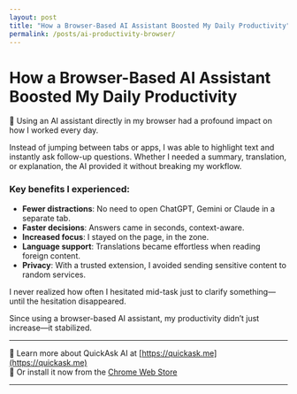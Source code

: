 ```yaml
---
layout: post
title: "How a Browser-Based AI Assistant Boosted My Daily Productivity"
permalink: /posts/ai-productivity-browser/
---
```

# How a Browser-Based AI Assistant Boosted My Daily Productivity

🧠 Using an AI assistant directly in my browser had a profound impact on how I worked every day.

Instead of jumping between tabs or apps, I was able to highlight text and instantly ask follow-up questions. Whether I needed a summary, translation, or explanation, the AI provided it without breaking my workflow.

### Key benefits I experienced:

- **Fewer distractions**: No need to open ChatGPT, Gemini or Claude in a separate tab.
- **Faster decisions**: Answers came in seconds, context-aware.
- **Increased focus**: I stayed on the page, in the zone.
- **Language support**: Translations became effortless when reading foreign content.
- **Privacy**: With a trusted extension, I avoided sending sensitive content to random services.

I never realized how often I hesitated mid-task just to clarify something—until the hesitation disappeared.

Since using a browser-based AI assistant, my productivity didn’t just increase—it stabilized.

---

🔗 Learn more about QuickAsk AI at [https://quickask.me](https://quickask.me)  
🧩 Or install it now from the [Chrome Web Store](https://chromewebstore.google.com/detail/quickask-ai-d%E1%BB%8Bch-ho%E1%BA%B7c-h%E1%BB%8Fi/jnejgogaflifpdgecjfhpgdiabbeipag)

---
